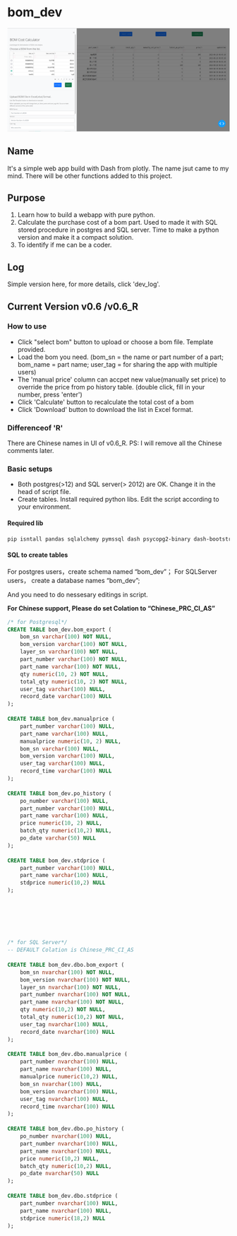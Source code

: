 # bom_dev
![Screenshot](./Screenshot_20230829_191924.png)
## Name
It's a simple web app build with Dash from plotly.  The name jsut came to my mind.
There will be other functions added to this project.

## Purpose
1. Learn how to build a webapp with pure python.
2. Calculate the purchase cost of a bom part. Used to made it with SQL stored procedure in postgres and SQL server. Time to make a python version and make it a compact solution.
3. To identify if me can be a coder.

## Log
Simple version here, for more details, click 'dev_log'.

## Current Version  v0.6 /v0.6_R
### How to use
- Click "select bom" button to upload or choose a bom file. Template provided.
- Load the bom you need. (bom_sn = the name or part number of a part; bom_name = part name; user_tag = for sharing the app with multiple users)
- The 'manual price' column can accpet new value(manually set price) to override the price from po history table. (double click, fill in your number, press 'enter')
- Click 'Calculate' button to recalculate the total cost of a bom
- Click 'Download' button to download the list in Excel format.
### Differenceof 'R'
There are Chinese names in UI of v0.6_R. 
PS: I will remove all the Chinese comments later.

### Basic setups
- Both postgres(>12) and SQL server(> 2012) are OK. Change it in the head of script file.
- Create tables. Install required python libs. Edit the script according to your environment.

#### Required lib

~~~ bash
pip isntall pandas sqlalchemy pymssql dash psycopg2-binary dash-bootstrap-components openpyxl
~~~

#### SQL to create tables

For postgres users，create schema named “bom_dev”；
For SQLServer users， create a database names “bom_dev”;

And you need to do nessesary editings in script.

**For Chinese support, Please do set Colation to “Chinese_PRC_CI_AS”**

~~~ SQL
/* for Postgresql*/
CREATE TABLE bom_dev.bom_export (
	bom_sn varchar(100) NOT NULL,
	bom_version varchar(100) NOT NULL,
	layer_sn varchar(100) NOT NULL,
	part_number varchar(100) NOT NULL,
	part_name varchar(100) NOT NULL,
	qty numeric(10, 2) NOT NULL,
	total_qty numeric(10, 2) NOT NULL,
	user_tag varchar(100) NULL,
	record_date varchar(100) NULL
);

CREATE TABLE bom_dev.manualprice (
	part_number varchar(100) NULL,
	part_name varchar(100) NULL,
	manualprice numeric(10, 2) NULL,
	bom_sn varchar(100) NULL,
	bom_version varchar(100) NULL,
	user_tag varchar(100) NULL,
	record_time varchar(100) NULL
);

CREATE TABLE bom_dev.po_history (
	po_number varchar(100) NULL,
	part_number varchar(100) NULL,
	part_name varchar(100) NULL,
	price numeric(10, 2) NULL,
	batch_qty numeric(10,2) NULL,
	po_date varchar(50) NULL
);

CREATE TABLE bom_dev.stdprice (
	part_number varchar(100) NULL,
	part_name varchar(100) NULL,
	stdprice numeric(10,2) NULL
);






/* for SQL Server*/
-- DEFAULT Colation is Chinese_PRC_CI_AS

CREATE TABLE bom_dev.dbo.bom_export (
	bom_sn nvarchar(100) NOT NULL,
	bom_version nvarchar(100) NOT NULL,
	layer_sn nvarchar(100) NOT NULL,
	part_number nvarchar(100) NOT NULL,
	part_name nvarchar(100) NOT NULL,
	qty numeric(10,2) NOT NULL,
	total_qty numeric(10,2) NOT NULL,
	user_tag nvarchar(100) NULL,
	record_date nvarchar(100) NULL
);

CREATE TABLE bom_dev.dbo.manualprice (
	part_number nvarchar(100) NULL,
	part_name nvarchar(100) NULL,
	manualprice numeric(10,2) NULL,
	bom_sn nvarchar(100) NULL,
	bom_version nvarchar(100) NULL,
	user_tag nvarchar(100) NULL,
	record_time nvarchar(100) NULL
);

CREATE TABLE bom_dev.dbo.po_history (
	po_number nvarchar(100) NULL,
	part_number nvarchar(100) NULL,
	part_name nvarchar(100) NULL,
	price numeric(10,2) NULL,
	batch_qty numeric(10,2) NULL,
	po_date nvarchar(50) NULL
);

CREATE TABLE bom_dev.dbo.stdprice (
	part_number nvarchar(100) NULL,
	part_name nvarchar(100) NULL,
	stdprice numeric(18,2) NULL
);
~~~


